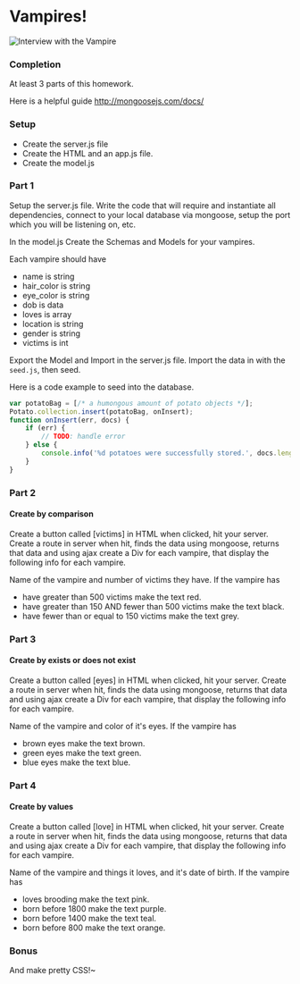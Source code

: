 # Vampires!

![Interview with the Vampire](https://mischiefmanagedsite.files.wordpress.com/2014/05/3.gif)

### Completion
At least 3 parts of this homework.

Here is a helpful guide http://mongoosejs.com/docs/
### Setup
  - Create the server.js file
  - Create the HTML and an app.js file.
  - Create the model.js

### Part 1
Setup the server.js file.
Write the code that will require and instantiate all dependencies, connect to your local database via mongoose, setup the port which you will be listening on, etc.

In the model.js 
Create the Schemas and Models for your vampires.

Each vampire should have   
  - name is string
  - hair_color is string
  - eye_color is string
  - dob is data
  - loves is array
  - location is string
  - gender is string
  - victims is int

Export the Model and Import in the server.js file.
Import the data in with the `seed.js`, then seed.

Here is a code example to seed into the database.
```javascript
var potatoBag = [/* a humongous amount of potato objects */];
Potato.collection.insert(potatoBag, onInsert);
function onInsert(err, docs) {
    if (err) {
        // TODO: handle error
    } else {
        console.info('%d potatoes were successfully stored.', docs.length);
    }
}
```

### Part 2
#### Create by comparison

Create a button called [victims] in HTML when clicked, hit your server.
Create a route in server when hit, finds the data using mongoose, returns that data and using ajax create a Div for each vampire, that display the following info for each vampire.

Name of the vampire and number of victims they have.
If the vampire has
  - have greater than 500 victims make the text red.
  - have greater than 150 AND fewer than 500 victims make the text black.
  - have fewer than or equal to 150 victims make the text grey.

### Part 3
#### Create by exists or does not exist

Create a button called [eyes] in HTML when clicked, hit your server.
Create a route in server when hit, finds the data using mongoose, returns that data and using ajax create a Div for each vampire, that display the following info for each vampire.

Name of the vampire and color of it's eyes.
If the vampire has
  - brown eyes make the text brown.
  - green eyes make the text green.
  - blue eyes make the text blue.

### Part 4
#### Create by values

Create a button called [love] in HTML when clicked, hit your server.
Create a route in server when hit, finds the data using mongoose, returns that data and using ajax create a Div for each vampire, that display the following info for each vampire.

Name of the vampire and things it loves, and it's date of birth.
If the vampire has
  - loves brooding make the text pink.
  - born before 1800 make the text purple.
  - born before 1400 make the text teal.
  - born before 800 make the text orange. 

### Bonus
And make pretty CSS!~

